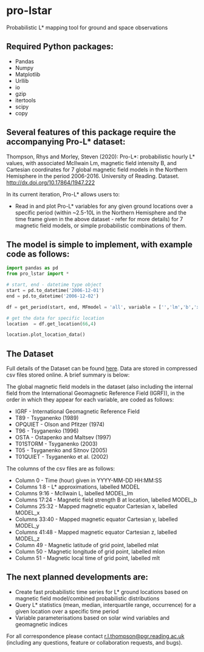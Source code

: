 # pro-lstar
Probabilistic L* mapping tool for ground and space observations

## Required Python packages:
  - Pandas
  - Numpy 
  - Matplotlib
  - Urllib
  - io
  - gzip
  - itertools
  - scipy
  - copy
  

## Several features of this package require the accompanying Pro-L* dataset:

Thompson, Rhys and Morley, Steven (2020): Pro-L*: probabilistic hourly L* values, with associated McIlwain Lm, magnetic field intensity B, and Cartesian coordinates for 7 global magnetic field models in the Northern Hemisphere in the period 2006-2016. University of Reading. Dataset. http://dx.doi.org/10.17864/1947.222


In its current iteration, Pro-L* allows users to:
  - Read in and plot Pro-L* variables for any given ground locations over a specific period (within ~2.5-10L in the Northern Hemisphere and the time frame given in the above dataset - refer for more details) for 7 magnetic field models, or simple probabilistic combinations of them. 
  
## The model is simple to implement, with example code as follows:

```python
import pandas as pd
from pro_lstar import *

# start, end - datetime type object
start = pd.to_datetime('2006-12-01')
end = pd.to_datetime('2006-12-02')

df = get_period(start, end, MFmodel = 'all', variable = ['','lm','b','x','y','z'],model_threshold=4)

# get the data for specific location
location  = df.get_location(66,4)

location.plot_location_data()
```

## The Dataset

Full details of the Dataset can be found [here](https://researchdata.reading.ac.uk/222/21/ReadMe.docx). Data are stored in compressed csv files stored online. A brief summary is below:

The global magnetic field models in the dataset (also including the internal field from the International Geomagnetic Reference Field (IGRF)), in the order in which they appear for each variable, are coded as follows:

- IGRF - International Geomagnetic Reference Field
- T89 - Tsyganenko (1989)
- OPQUIET - Olson and Pfitzer (1974)
- T96 - Tsyganenko (1996)
- OSTA - Ostapenko and Maltsev (1997)
- T01STORM - Tsyganenko (2003)
- T05 - Tsyganenko and Sitnov (2005)
- T01QUIET - Tsyganenko et al. (2002)

The columns of the csv files are as follows: 

- Column 0 - Time (hour) given in YYYY-MM-DD HH:MM:SS
- Columns 1:8 - L* approximations, labelled MODEL
- Columns 9:16 - McIlwain L, labelled MODEL_lm
- Columns 17:24 - Magnetic field strength B at location, labelled MODEL_b
- Columns 25:32 - Mapped magnetic equator Cartesian x, labelled MODEL_x
- Columns 33:40 - Mapped magnetic equator Cartesian y, labelled MODEL_y
- Columns 41:48 - Mapped magnetic equator Cartesian z, labelled MODEL_z
- Column 49 - Magnetic latitude of grid point, labelled mlat
- Column 50 - Magnetic longitude of grid point, labelled mlon
- Column 51 - Magnetic local time of grid point, labelled mlt

## The next planned developments are:
  - Create fast probabilistic time series for L* ground locations based on magnetic field model/combined probabilistic distributions
  - Query L* statistics (mean, median, interquartile range, occurrence) for a given location over a specific time period
  - Variable parameterisations based on solar wind variables and geomagnetic indices
  
For all correspondence please contact r.l.thompson@pgr.reading.ac.uk (including any questions, feature or collaboration requests, and bugs).
